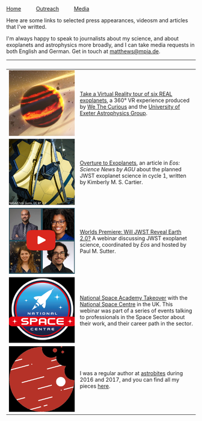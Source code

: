 [Home](index) &emsp; &emsp; [Outreach](outreach) &emsp; &emsp; [Media](media)
&emsp;

Here are some links to selected press appearances, videosm and articles that I've writted.

I'm always happy to speak to journalists about my science, and about exoplanets and astrophysics more broadly, and I can take media requests in both English and German. Get in touch at [matthews@mpia.de](mailto:matthews@mpia.de).

<!---
using a hack to set relative column spacings: blank space headers that force a width on the RH column.
-->

| &emsp; | &emsp; &emsp; &emsp; &emsp; &emsp; &emsp; &emsp; &emsp; &emsp; &emsp; &emsp; &emsp; &emsp; &emsp; &emsp;  |
| --- | --- |
| <a href="https://www.youtube.com/watch?v=qhLExhpXX0E"><img src="images/VRexoplanets.png" alt="An artist's impression of a young planet in a debris disk"></a> | [Take a Virtual Reality tour of six REAL exoplanets](https://www.youtube.com/watch?v=qhLExhpXX0E), a 360° VR experience produced by [We The Curious](https://www.google.com/search?channel=fs&client=ubuntu&q=we+the+curious) and the [University of Exeter Astrophysics Group](http://emps.exeter.ac.uk/physics-astronomy/). |
| <a href="https://eos.org/features/overture-to-exoplanets"><img src="images/jwst_mirror.png" alt="A photograph of the JWST mirror"></a> | [Overture to Exoplanets](https://eos.org/features/overture-to-exoplanets), an article in *Eos: Science News by AGU* about the planned JWST exoplanet science in cycle 1, written by Kimberly M. S. Cartier. |
| <a href="https://www.youtube.com/watch?v=VPT7qvfSVQw"><img src="images/eos_webinar.png" alt="Promo image for Eos Webinar, featuring the four speakers and a youtube play symbol"></a> | [Worlds Premiere: Will JWST Reveal Earth 2.0?](https://www.youtube.com/watch?v=VPT7qvfSVQw&t=1776s) A webinar discussing JWST exoplanet science, coordinated by *Eos* and hosted by Paul M. Sutter. |
| <a href="https://www.youtube.com/watch?v=FpnAVR7q0Fg"><img src="images/nsctakeover.jpg" alt="The national space center logo"></a> | [National Space Academy Takeover](https://www.youtube.com/watch?v=FpnAVR7q0Fg) with the [National Space Centre](https://spacecentre.co.uk/) in the UK. This webinar was part of a series of events talking to professionals in the Space Sector about their work, and their career path in the sector. |
| <a href="https://astrobites.org/author/ematthews/"><img src="images/astrobites.png" alt="The astrobites logo, which features a cartoon of Jupiter with a bite taken out."></a> | I was a regular author at [astrobites](https://astrobites.org/) during 2016 and 2017, and you can find all my pieces [here](https://astrobites.org/author/ematthews/). |

<!---
[Geneva programmes for JWST](https://www.unige.ch/sciences/astro/en/news/programmes-jwst/)
-->

